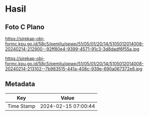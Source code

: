 # Hasil

## Foto C Plano

https://sirekap-obj-formc.kpu.go.id/58c5/pemilu/ppwp/51/05/01/20/14/5105012014008-20240214-212900--92ff80e4-9399-4571-91c3-3d8dadf6f55a.jpg

https://sirekap-obj-formc.kpu.go.id/58c5/pemilu/ppwp/51/05/01/20/14/5105012014008-20240214-213102--7b983515-441a-408c-939e-690a067372e6.jpg


## Metadata

| Key        | Value               |
| ---------- | ------------------- |
| Time Stamp | 2024-02-15 07:00:44 |



